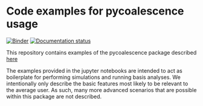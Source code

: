 # Code examples for pycoalescence usage
[![Binder](https://mybinder.org/badge.svg)](https://mybinder.org/v2/gh/thompsonsed/pycoalescence_examples/master)
[![Documentation status](https://readthedocs.org/projects/pycoalescence/badge/)](https://pycoalescence.readthedocs.io)


This repository contains examples of the pycoalescence package described [here](https://pycoalescence.readthedocs.io)

The examples provided in the jupyter notebooks are intended to act as boilerplate for 
performing simulations and running basis analyses. We intentionally only describe
the basic features most likely to be relevant to the average user. As such, many more
advanced scenarios that are possible within this package are not described.

